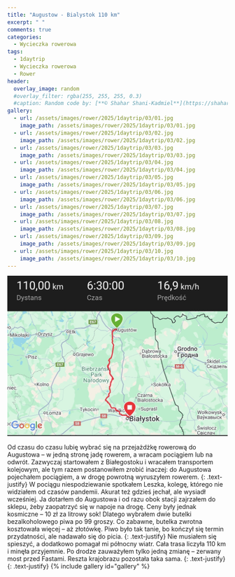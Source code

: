 ```yaml
---
title: "Augustow - Bialystok 110 km"
excerpt: " "
comments: true
categories:
  - Wycieczka rowerowa
tags:
  - 1daytrip
  - Wycieczka rowerowa
  - Rower
header:
  overlay_image: random
  #overlay_filter: rgba(255, 255, 255, 0.3)
  #caption: Random code by: [**© Shahar Shani-Kadmiel**](https://shaharkadmiel.github.io)"
gallery:
  - url: /assets/images/rower/2025/1daytrip/03/01.jpg
    image_path: /assets/images/rower/2025/1daytrip/03/01.jpg
  - url: /assets/images/rower/2025/1daytrip/03/02.jpg
    image_path: /assets/images/rower/2025/1daytrip/03/02.jpg
  - url: /assets/images/rower/2025/1daytrip/03/03.jpg
    image_path: /assets/images/rower/2025/1daytrip/03/03.jpg
  - url: /assets/images/rower/2025/1daytrip/03/04.jpg
    image_path: /assets/images/rower/2025/1daytrip/03/04.jpg
  - url: /assets/images/rower/2025/1daytrip/03/05.jpg
    image_path: /assets/images/rower/2025/1daytrip/03/05.jpg
  - url: /assets/images/rower/2025/1daytrip/03/06.jpg
    image_path: /assets/images/rower/2025/1daytrip/03/06.jpg
  - url: /assets/images/rower/2025/1daytrip/03/07.jpg
    image_path: /assets/images/rower/2025/1daytrip/03/07.jpg
  - url: /assets/images/rower/2025/1daytrip/03/08.jpg
    image_path: /assets/images/rower/2025/1daytrip/03/08.jpg
  - url: /assets/images/rower/2025/1daytrip/03/09.jpg
    image_path: /assets/images/rower/2025/1daytrip/03/09.jpg
  - url: /assets/images/rower/2025/1daytrip/03/10.jpg
    image_path: /assets/images/rower/2025/1daytrip/03/10.jpg
---
```

[![mapka](/assets/images/rower/2025/1daytrip/03/mapka.png)](https://connect.garmin.com/modern/activity/19253182076)

Od czasu do czasu lubię wybrać się na przejażdżkę rowerową do Augustowa – w jedną stronę jadę rowerem, a wracam pociągiem lub na odwrót. Zazwyczaj startowałem z Białegostoku i wracałem transportem kolejowym, ale tym razem postanowiłem zrobić inaczej: do Augustowa pojechałem pociągiem, a w drogę powrotną wyruszyłem rowerem.
{: .text-justify}
W pociągu niespodziewanie spotkałem Leszka, kolegę, którego nie widziałem od czasów pandemii. Akurat też gdzieś jechał, ale wysiadł wcześniej. Ja dotarłem do Augustowa i od razu obok stacji zajrzałem do sklepu, żeby zaopatrzyć się w napoje na drogę. Ceny były jednak kosmiczne – 10 zł za litrowy sok! Dlatego wybrałem dwie butelki bezalkoholowego piwa po 99 groszy. Co zabawne, butelka zwrotna kosztowała więcej – aż złotówkę. Piwo było tak tanie, bo kończył się termin przydatności, ale nadawało się do picia.
{: .text-justify}
Nie musiałem się spieszyć, a dodatkowo pomagał mi północny wiatr. Cała trasa liczyła 110 km i minęła przyjemnie. Po drodze zauważyłem tylko jedną zmianę – zerwany most przed Fastami. Reszta krajobrazu pozostała taka sama.
{: .text-justify}
{: .text-justify}
{% include gallery id="gallery" %}

